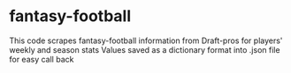 # fantasy-football
This code scrapes fantasy-football information from Draft-pros for players' weekly and season stats
Values saved as a dictionary format into .json file for easy call back

